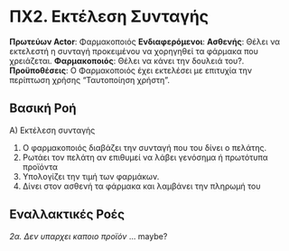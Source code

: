 # ΠΧ2. Εκτέλεση Συνταγής
**Πρωτεύων Actor**: Φαρμακοποιός
**Ενδιαφερόμενοι**:
**Ασθενής**: Θέλει να εκτελεστή η συνταγή προκειμένου να χορηγηθεί τα φάρμακα που χρειάζεται.
**Φαρμακοποιός**: Θέλει να κάνει την δουλειά του?.
**Προϋποθέσεις**: Ο Φαρμακοποιός έχει εκτελέσει με επιτυχία την περίπτωση χρήσης “Ταυτοποίηση χρήστη”.

## Βασική Ροή
Α) Εκτέλεση συνταγής
1. Ο φαρμακοποιός διαβάζει την συνταγή που του δίνει ο πελάτης.
2. Ρωτάει τον πελάτη αν επιθυμεί να λάβει γενόσημα ή πρωτότυπα προϊόντα
3. Υπολογίζει την τιμή των φαρμάκων.
4. Δίνει στον ασθενή τα φάρμακα και λαμβάνει την πληρωμή του
   
## Εναλλακτικές Ροές
*2α. Δεν υπαρχει καποιο προϊόν*
... maybe? 